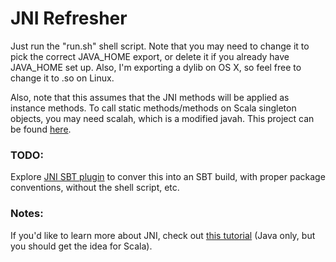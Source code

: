 # JNI Refresher

Just run the "run.sh" shell script. Note that you may need to change it to pick the correct JAVA_HOME export, or delete it if you already have JAVA_HOME set up. Also, I'm exporting a dylib on OS X, so feel free to change it to .so on Linux.

Also, note that this assumes that the JNI methods will be applied as instance methods. To call static methods/methods on Scala singleton objects, you may need scalah, which is a modified javah. This project can be found [here](https://github.com/wpc009/Scalah).

### TODO:

Explore [JNI SBT plugin](https://github.com/joprice/sbt-jni) to conver this into an SBT build, with proper package conventions, without the shell script, etc.

### Notes:

If you'd like to learn more about JNI, check out [this tutorial](http://www3.ntu.edu.sg/home/ehchua/programming/java/JavaNativeInterface.html) (Java only, but you should get the idea for Scala).
